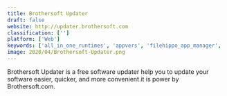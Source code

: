 ```yaml
---
title: Brothersoft Updater
draft: false 
website: http://updater.brothersoft.com
classification: ['']
platform: ['Web']
keywords: ['all_in_one_runtimes', 'appvers', 'filehippo_app_manager', 'glarysoft_software_update', 'heimdal_security', 'kaspersky_software_updater', 'ninite_updater', 'outdatefighter', 'oneget', 'patch_my_pc', 'product_hunt', 'software_informer', 'sumo', 'ubuntu_software_center', 'ubuntu_update_manager', 'updapy', 'updatestar', 'zero_install']
image: 2020/04/Brothersoft-Updater.png
---
```

Brothersoft Updater is a free software updater help you to update your software easier, quicker, and more convenient.it is power by Brothersoft.com.